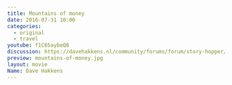 ```yaml
---
title: Mountains of money
date: 2016-07-31 10:00
categories:
  - original
  - travel
youtube: f1C65aybeQ8
discussion: https://davehakkens.nl/community/forums/forum/story-hopper/discuss/
preview: mountains-of-money.jpg
layout: movie
Name: Dave Hakkens
---
```

